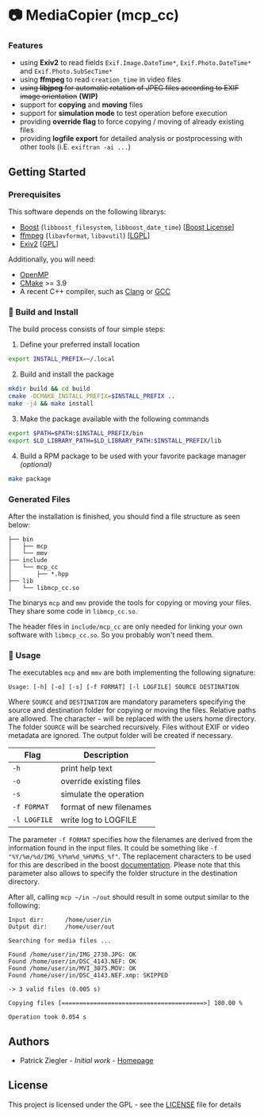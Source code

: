 #  :camera: MediaCopier (mcp_cc)

### Features
* using **Exiv2** to read fields `Exif.Image.DateTime*`, `Exif.Photo.DateTime*` and `Exif.Photo.SubSecTime*`
* using **ffmpeg** to read `creation_time` in video files
* ~~using **libjpeg** for automatic rotation of JPEG files according to EXIF image orientation~~ **(WIP)** 
* support for **copying** and **moving** files
* support for **simulation mode** to test operation before execution
* providing **override flag** to force copying / moving of already existing files
* providing **logfile export** for detailed analysis or postprocessing with other tools (i.E. `exiftran -ai ...`)

## Getting Started

### Prerequisites

This software depends on the following librarys:

* [Boost](https://www.boost.org/) (`libboost_filesystem`, `libboost_date_time`) [[Boost License](https://www.boost.org/users/license.html)]
* [ffmpeg](https://ffmpeg.org/) (`libavformat`, `libavutil`) [[LGPL](https://ffmpeg.org/legal.html)]
* [Exiv2](http://exiv2.org/) [[GPL](https://github.com/Exiv2/exiv2/blob/master/license.txt)]

Additionally, you will need:

* [OpenMP](https://www.openmp.org/)
* [CMake](https://cmake.org/) >= 3.9
* A recent C++ compiler, such as [Clang](https://clang.llvm.org/) or [GCC](https://gcc.gnu.org/)

### :hammer: Build and Install

The build process consists of four simple steps:

1. Define your preferred install location
```bash
export INSTALL_PREFIX=~/.local
```
2. Build and install the package
```bash
mkdir build && cd build
cmake -DCMAKE_INSTALL_PREFIX=$INSTALL_PREFIX ..
make -j4 && make install
```
3. Make the package available with the following commands
```bash
export $PATH=$PATH:$INSTALL_PREFIX/bin
export $LD_LIBRARY_PATH=$LD_LIBRARY_PATH:$INSTALL_PREFIX/lib
```
4. Build a RPM package to be used with your favorite package manager *(optional)*
```bash
make package
```

### Generated Files

After the installation is finished, you should find a file structure as seen below:

```
├── bin
│   ├── mcp
│   └── mmv
├── include
│   └── mcp_cc
│       ├── *.hpp
├── lib
│   └── libmcp_cc.so
```

The binarys `mcp` and `mmv` provide the tools for copying or moving your files. They share some code in `libmcp_cc.so`.

The header files in `include/mcp_cc` are only needed for linking your own software with `libmcp_cc.so`. So you probably won't need them.

###  :rocket: Usage

The executables `mcp` and `mmv` are both implementing the following signature:

```
Usage: [-h] [-o] [-s] [-f FORMAT] [-l LOGFILE] SOURCE DESTINATION
```

Where `SOURCE` and `DESTINATION` are mandatory parameters specifying the source and destination folder for copying or moving the files. Relative paths are allowed. The character `~` will be replaced with the users home directory. The folder `SOURCE` will be searched recursively. Files without EXIF or video metadata are ignored. The output folder will be created if necessary.

Flag | Description
------------ | -------------
`-h` | print help text
`-o` | override existing files
`-s` | simulate the operation
`-f FORMAT` | format of new filenames
`-l LOGFILE` | write log to LOGFILE

The parameter `-f FORMAT` specifies how the filenames are derived from the information found in the input files. It could be something like `-f "%Y/%m/%d/IMG_%Y%m%d_%H%M%S_%f"`. The replacement characters to be used for this are described in the boost [documentation](https://www.boost.org/doc/libs/1_69_0/doc/html/date_time/date_time_io.html). Please note that this parameter also allows to  specify the folder structure in the destination directory.

After all, calling `mcp ~/in ~/out` should result in some output similar to the following:

```
Input dir:      /home/user/in
Output dir:     /home/user/out

Searching for media files ...

Found /home/user/in/IMG_2730.JPG: OK
Found /home/user/in/DSC_4143.NEF: OK
Found /home/user/in/MVI_3075.MOV: OK
Found /home/user/in/DSC_4143.NEF.xmp: SKIPPED

-> 3 valid files (0.005 s)

Copying files [========================================>] 100.00 %

Operation took 0.054 s
```

## Authors

*  Patrick Ziegler - *Initial work* - [Homepage](https://patrickziegler.github.io)

## License

This project is licensed under the GPL - see the [LICENSE](LICENSE) file for details
